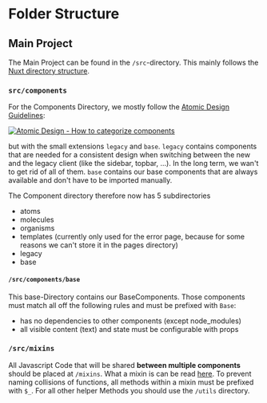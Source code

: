 # Folder Structure

## Main Project

The Main Project can be found in the `/src`-directory. This mainly follows the [Nuxt directory structure](https://nuxtjs.org/guide/directory-structure).

### `src/components`

For the Components Directory, we mostly follow the [Atomic Design Guidelines](https://atomicdesign.bradfrost.com):

[![Atomic Design - How to categorize components](https://res.cloudinary.com/practicaldev/image/fetch/s--IHiwlC8g--/c_limit%2Cf_auto%2Cfl_progressive%2Cq_auto%2Cw_880/https://thepracticaldev.s3.amazonaws.com/i/4gd0sforrkoi0g8a4gdw.png)](https://dev.to/maciekchmura/how-i-structure-a-react-project-3c2i)

but with the small extensions `legacy` and `base`. `legacy` contains components that are needed for a consistent design when switching between the new and the legacy client (like the sidebar, topbar, ...). In the long term, we wan't to get rid of all of them. `base` contains our base components that are always available and don't have to be imported manually.

The Component directory therefore now has 5 subdirectories

- atoms
- molecules
- organisms
- templates (currently only used for the error page, because for some reasons we can't store it in the pages directory)
- legacy
- base

#### `/src/components/base`

This base-Directory contains our BaseComponents. Those components must match all off the following rules and must be prefixed with `Base`:

- has no dependencies to other components (except node_modules)
- all visible content (text) and state must be configurable with props

### `/src/mixins`

All Javascript Code that will be shared **between multiple components** should be placed at `/mixins`. What a mixin is can be read [here](https://vuejs.org/v2/guide/mixins.html). To prevent naming collisions of functions, all methods within a mixin must be prefixed with `$_`. For all other helper Methods you should use the `/utils` directory.
